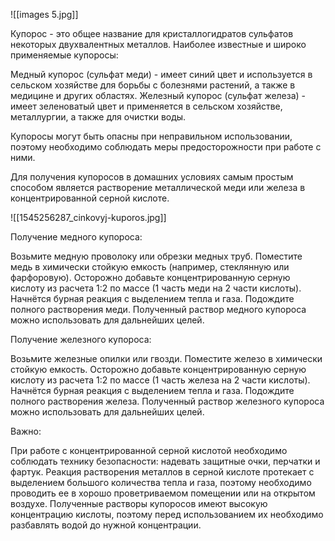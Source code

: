 ![[images 5.jpg]]

Купорос - это общее название для кристаллогидратов сульфатов некоторых двухвалентных металлов. Наиболее известные и широко применяемые купоросы:

Медный купорос (сульфат меди) - имеет синий цвет и используется в сельском хозяйстве для борьбы с болезнями растений, а также в медицине и других областях.
Железный купорос (сульфат железа) - имеет зеленоватый цвет и применяется в сельском хозяйстве, металлургии, а также для очистки воды.

Купоросы могут быть опасны при неправильном использовании, поэтому необходимо соблюдать меры предосторожности при работе с ними.

Для получения купоросов в домашних условиях самым простым способом является растворение металлической меди или железа в концентрированной серной кислоте.

![[1545256287_cinkovyj-kuporos.jpg]]

Получение медного купороса:

Возьмите медную проволоку или обрезки медных труб.
Поместите медь в химически стойкую емкость (например, стеклянную или фарфоровую).
Осторожно добавьте концентрированную серную кислоту из расчета 1:2 по массе (1 часть меди на 2 части кислоты).
Начнётся бурная реакция с выделением тепла и газа.
Подождите полного растворения меди.
Полученный раствор медного купороса можно использовать для дальнейших целей.

Получение железного купороса:

Возьмите железные опилки или гвозди.
Поместите железо в химически стойкую емкость.
Осторожно добавьте концентрированную серную кислоту из расчета 1:2 по массе (1 часть железа на 2 части кислоты).
Начнётся бурная реакция с выделением тепла и газа.
Подождите полного растворения железа.
Полученный раствор железного купороса можно использовать для дальнейших целей.

Важно:

При работе с концентрированной серной кислотой необходимо соблюдать технику безопасности: надевать защитные очки, перчатки и фартук.
Реакция растворения металлов в серной кислоте протекает с выделением большого количества тепла и газа, поэтому необходимо проводить ее в хорошо проветриваемом помещении или на открытом воздухе.
Полученные растворы купоросов имеют высокую концентрацию кислоты, поэтому перед использованием их необходимо разбавлять водой до нужной концентрации.